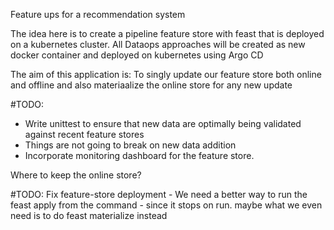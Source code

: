 Feature ups for a recommendation system

The idea here is to create a pipeline feature store with feast that is deployed on a kubernetes cluster. All Dataops approaches will be created as new docker container and deployed on kubernetes using Argo CD


The aim of this application is:
To singly update our feature store both online and offline and also materiaalize the online store for any new update

#TODO:
- Write unittest to ensure that new data are optimally being validated against recent feature stores
- Things are not going to break on new data addition
- Incorporate monitoring dashboard for the feature store.

Where to keep the online store?


#TODO:
Fix feature-store deployment - We need a better way to run the feast apply from the command - since it stops on run. maybe what we even need is to do feast materialize instead 
